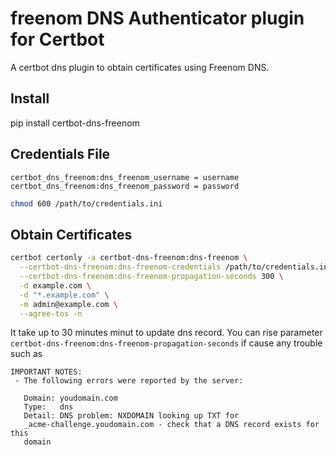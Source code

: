 freenom DNS Authenticator plugin for Certbot
==============================================
A certbot dns plugin to obtain certificates using Freenom DNS.

## Install

pip install certbot-dns-freenom

## Credentials File

```
certbot_dns_freenom:dns_freenom_username = username
certbot_dns_freenom:dns_freenom_password = password
```

```bash
chmod 600 /path/to/credentials.ini
```

## Obtain Certificates

```bash
certbot certonly -a certbot-dns-freenom:dns-freenom \
  --certbot-dns-freenom:dns-freenom-credentials /path/to/credentials.ini \
  --certbot-dns-freenom:dns-freenom-propagation-seconds 300 \
  -d example.com \
  -d "*.example.com" \
  -m admin@example.com \
  --agree-tos -n
```

It take up to 30 minutes minut to update dns record.
You can rise parameter `certbot-dns-freenom:dns-freenom-propagation-seconds` if cause any trouble such as
```
IMPORTANT NOTES:
 - The following errors were reported by the server:

   Domain: youdomain.com
   Type:   dns
   Detail: DNS problem: NXDOMAIN looking up TXT for
   _acme-challenge.youdomain.com - check that a DNS record exists for this
   domain
```
